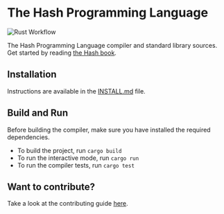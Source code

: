 # The Hash Programming Language

![Rust Workflow](https://github.com/hash-org/hashc/actions/workflows/rust.yml/badge.svg)

The Hash Programming Language compiler and standard library sources.
Get started by reading [the Hash book](https://hash-org.github.io/hashc).

## Installation

Instructions are available in the [INSTALL.md](./INSTALL.md) file.

## Build and Run

Before building the compiler, make sure you have installed the required dependencies.

- To build the project, run `cargo build`
- To run the interactive mode, run `cargo run`
- To run the compiler tests, run `cargo test`

## Want to contribute?

Take a look at the contributing guide [here](./CONTRIBUTING.md).
